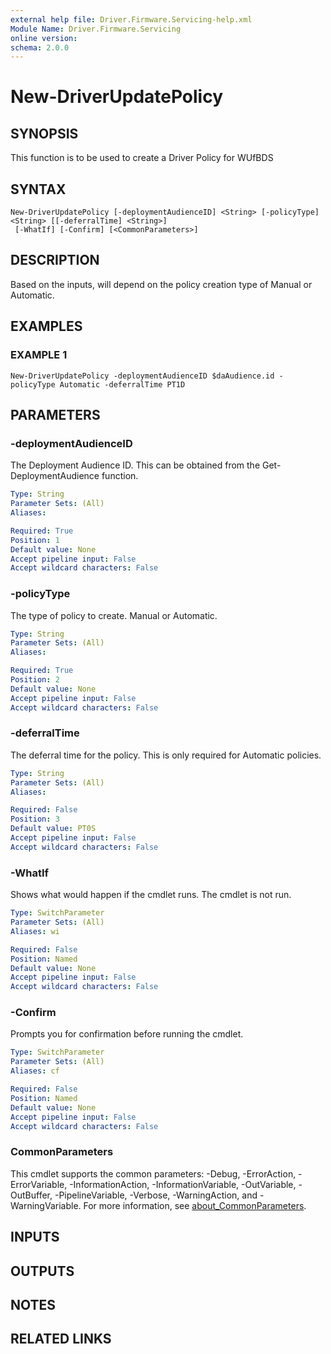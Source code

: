 ```yaml
---
external help file: Driver.Firmware.Servicing-help.xml
Module Name: Driver.Firmware.Servicing
online version:
schema: 2.0.0
---
```


# New-DriverUpdatePolicy

## SYNOPSIS
This function is to be used to create a Driver Policy for WUfBDS

## SYNTAX

```
New-DriverUpdatePolicy [-deploymentAudienceID] <String> [-policyType] <String> [[-deferralTime] <String>]
 [-WhatIf] [-Confirm] [<CommonParameters>]
```

## DESCRIPTION
Based on the inputs, will depend on the policy creation type of Manual or Automatic.

## EXAMPLES

### EXAMPLE 1
```
New-DriverUpdatePolicy -deploymentAudienceID $daAudience.id -policyType Automatic -deferralTime PT1D
```

## PARAMETERS

### -deploymentAudienceID
The Deployment Audience ID.
This can be obtained from the Get-DeploymentAudience function.

```yaml
Type: String
Parameter Sets: (All)
Aliases:

Required: True
Position: 1
Default value: None
Accept pipeline input: False
Accept wildcard characters: False
```

### -policyType
The type of policy to create.
Manual or Automatic.

```yaml
Type: String
Parameter Sets: (All)
Aliases:

Required: True
Position: 2
Default value: None
Accept pipeline input: False
Accept wildcard characters: False
```

### -deferralTime
The deferral time for the policy.
This is only required for Automatic policies.

```yaml
Type: String
Parameter Sets: (All)
Aliases:

Required: False
Position: 3
Default value: PT0S
Accept pipeline input: False
Accept wildcard characters: False
```

### -WhatIf
Shows what would happen if the cmdlet runs.
The cmdlet is not run.

```yaml
Type: SwitchParameter
Parameter Sets: (All)
Aliases: wi

Required: False
Position: Named
Default value: None
Accept pipeline input: False
Accept wildcard characters: False
```

### -Confirm
Prompts you for confirmation before running the cmdlet.

```yaml
Type: SwitchParameter
Parameter Sets: (All)
Aliases: cf

Required: False
Position: Named
Default value: None
Accept pipeline input: False
Accept wildcard characters: False
```

### CommonParameters
This cmdlet supports the common parameters: -Debug, -ErrorAction, -ErrorVariable, -InformationAction, -InformationVariable, -OutVariable, -OutBuffer, -PipelineVariable, -Verbose, -WarningAction, and -WarningVariable. For more information, see [about_CommonParameters](http://go.microsoft.com/fwlink/?LinkID=113216).

## INPUTS

## OUTPUTS

## NOTES

## RELATED LINKS
